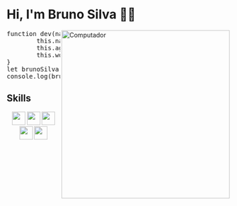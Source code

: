 # Hi, I'm Bruno Silva 👋😃

<img src="https://user-images.githubusercontent.com/102771408/171034419-2bb83d93-19c4-4e21-994c-b1c49a5add75.png" width="380px" align="right" alt="Computador">

<pre>
function dev(name, age, work) {
        this.name = name;
        this.age = age;
        this.work = work;
}
let brunoSilva = dev('Bruno Silva', 21, 'Front-End Developer');
console.log(brunoSilva);
</pre>

## Skills
<div align="center">
        <div>
                <img height="30" src="https://img.shields.io/badge/HTML5-E34F26?style=for-the-badge&logo=html5&logoColor=white">
                <img height="30" src="https://img.shields.io/badge/CSS3-1572B6?style=for-the-badge&logo=css3&logoColor=white">
                <img height="30" src="https://img.shields.io/badge/Sass-CC6699?style=for-the-badge&logo=sass&logoColor=white">
        <div/>
        <div>
                <img height="30" src="https://img.shields.io/badge/JavaScript-F7DF1E?style=for-the-badge&logo=javascript&logoColor=black">
                <img height="30" src="https://img.shields.io/badge/React-20232A?style=for-the-badge&logo=react&logoColor=61DAFB">
        <div/>
<div/>
